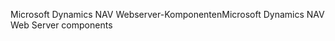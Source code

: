 <span data-ttu-id="cd4a4-101">Microsoft Dynamics NAV Webserver-Komponenten</span><span class="sxs-lookup"><span data-stu-id="cd4a4-101">Microsoft Dynamics NAV Web Server components</span></span>
